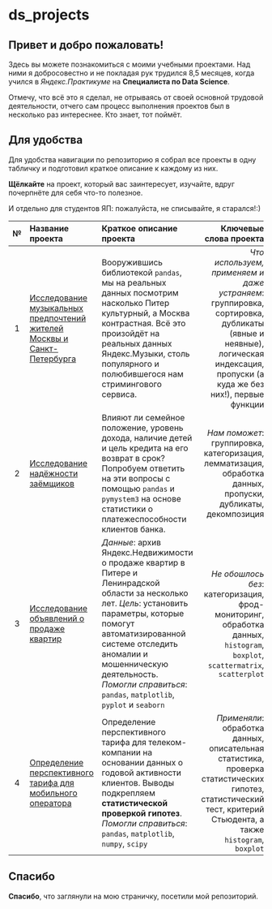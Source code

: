 # ds_projects

## **Привет и добро пожаловать!** 

Здесь вы можете познакомиться с моими учебными проектами. Над ними я добросовестно и не покладая рук трудился 8,5 месяцев, когда учился в *Яндекс.Практикуме* на **Специалиста по Data Science**. 

Отмечу, что всё это я сделал, не отрываясь от своей основной трудовой деятельности, отчего сам процесс выполнения проектов был в несколько раз интереснее. Кто знает, тот поймёт.

## Для удобства 

Для удобства навигации по репозиторию я собрал все проекты в одну табличку и подготовил краткое описание к каждому из них. 

**Щёлкайте** на проект, который вас заинтересует, изучайте, вдруг почерпнёте для себя что-то полезное. 

И отдельно для студентов ЯП: пожалуйста, не списывайте, я старался!:)

|**№**| **Название проекта** | **Краткое описание проекта** | **Ключевые слова проекта**|
|:--------------------:| :-------------------- | :--------------------- |---------------------------:|
|1| [Исследование музыкальных предпочтений жителей Москвы и Санкт-Петербурга](https://github.com/AMarkeloff/ds_projects/tree/main/yandex_music)| Вооружившись библиотекой `pandas`, мы на реальных данных посмотрим насколько Питер культурный, а Москва контрастная. Всё это произойдёт на реальных данных Яндекс.Музыки, столь популярного и полюбившегося нам стримингового сервиса. | *Что используем, применяем и даже устраняем*: группировка, сортировка, дубликаты (явные и неявные), логическая индексация, пропуски (а куда же без них!), первые функции|
|2| [Исследование надёжности заёмщиков](https://github.com/AMarkeloff/ds_projects/tree/main/borrowers_reliability)| Влияют ли семейное положение, уровень дохода, наличие детей и цель кредита на его возврат в срок? Попробуем ответить на эти вопросы с помощью `pandas` и `pymystem3` на основе статистики о платежеспособности клиентов банка. | *Нам поможет*: группировка, категоризация, лемматизация, обработка данных, пропуски, дубликаты, декомпозиция|
|3| [Исследование объявлений о продаже квартир](https://github.com/AMarkeloff/ds_projects/tree/main/eda_appartment_sale_announcement)|*Данные*: архив Яндекс.Недвижимости о продаже квартир в Питере и Ленинрадской области за несколько лет. *Цель*: установить параметры, которые помогут автоматизированной системе отследить аномалии и мошенническую деятельность. *Помогли справиться*: `pandas`, `matplotlib`, `pyplot` и `seaborn`| *Не обошлось без*: категоризация,  фрод-мониторинг, обработка данных, `histogram`, `boxplot`, `scattermatrix`, `scatterplot` |
|4| [Определение перспективного тарифа для мобильного оператора](https://github.com/AMarkeloff/ds_projects/tree/main/money_making_tariff)|Определение перспективного тарифа для телеком-компании на основании данных о годовой активности клиентов. Выводы подкрепляем **статистической проверкой гипотез**. *Помогли справиться*: `pandas`, `matplotlib`, `numpy`, `scipy`| *Применяли*: обработка данных, описательная статистика, проверка статистических гипотез, статистический тест, критерий Стьюдента, а также `histogram`, `boxplot`|

## Спасибо

**Спасибо**, что заглянули на мою страничку, посетили мой репозиторий.
